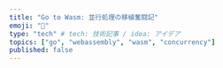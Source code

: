 ```yaml
---
title: "Go to Wasm: 並行処理の移植奮闘記"
emoji: "🎷"
type: "tech" # tech: 技術記事 / idea: アイデア
topics: ["go", "webassembly", "wasm", "concurrency"]
published: false
---
```

